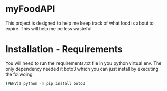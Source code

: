 # myFoodAPI
This project is designed to help me keep track of what food is about to expire. This will help me be less wasteful.

# Installation - Requirements
You will need to run the requirements.txt file in you python virtual env. The only dependency needed it boto3 which you can just install by executing the follwoing
```bash
(VENV)$ python -m pip install boto3
```